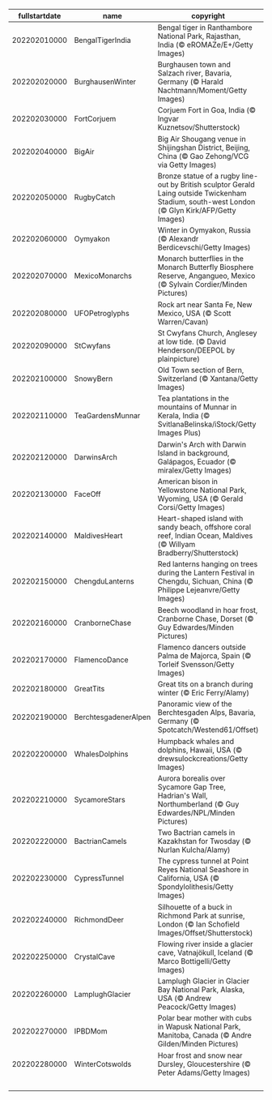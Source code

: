 |fullstartdate|name|copyright|title|image|
|--|--|--|--|--|
202202010000|BengalTigerIndia|Bengal tiger in Ranthambore National Park, Rajasthan, India (© eROMAZe/E+/Getty Images)|The year of the tiger|![](/en-GB/2022/02/202202010000BengalTigerIndia.jpg)|
202202020000|BurghausenWinter|Burghausen town and Salzach river, Bavaria, Germany (© Harald Nachtmann/Moment/Getty Images)|Lighting up Burghausen|![](/en-GB/2022/02/202202020000BurghausenWinter.jpg)|
202202030000|FortCorjuem|Corjuem Fort in Goa, India (© Ingvar Kuznetsov/Shutterstock)|The forest reclaims a fortress|![](/en-GB/2022/02/202202030000FortCorjuem.jpg)|
202202040000|BigAir|Big Air Shougang venue in Shijingshan District, Beijing, China (© Gao Zehong/VCG via Getty Images)|Beijing goes big|![](/en-GB/2022/02/202202040000BigAir.jpg)|
202202050000|RugbyCatch|Bronze statue of a rugby line-out by British sculptor Gerald Laing outside Twickenham Stadium, south-west London (© Glyn Kirk/AFP/Getty Images)|Reach for the sky|![](/en-GB/2022/02/202202050000RugbyCatch.jpg)|
202202060000|Oymyakon|Winter in Oymyakon, Russia (© Alexandr Berdicevschi/Getty Images)|Brrrrrrrr|![](/en-GB/2022/02/202202060000Oymyakon.jpg)|
202202070000|MexicoMonarchs|Monarch butterflies in the Monarch Butterfly Biosphere Reserve, Angangueo, Mexico (© Sylvain Cordier/Minden Pictures)|King of the butterflies|![](/en-GB/2022/02/202202070000MexicoMonarchs.jpg)|
202202080000|UFOPetroglyphs|Rock art near Santa Fe, New Mexico, USA (© Scott Warren/Cavan)|The truth is out there…|![](/en-GB/2022/02/202202080000UFOPetroglyphs.jpg)|
202202090000|StCwyfans|St Cwyfans Church, Anglesey at low tide. (© David Henderson/DEEPOL by plainpicture)|The little church in the sea|![](/en-GB/2022/02/202202090000StCwyfans.jpg)|
202202100000|SnowyBern|Old Town section of Bern, Switzerland (© Xantana/Getty Images)|Dusk falls on Old Town|![](/en-GB/2022/02/202202100000SnowyBern.jpg)|
202202110000|TeaGardensMunnar|Tea plantations in the mountains of Munnar in Kerala, India (© SvitlanaBelinska/iStock/Getty Images Plus)|Tea and serenity|![](/en-GB/2022/02/202202110000TeaGardensMunnar.jpg)|
202202120000|DarwinsArch|Darwin's Arch with Darwin Island in background, Galápagos, Ecuador (© miralex/Getty Images)|Last days of a famous sea arch|![](/en-GB/2022/02/202202120000DarwinsArch.jpg)|
202202130000|FaceOff|American bison in Yellowstone National Park, Wyoming, USA (© Gerald Corsi/Getty Images)|American goliaths go head-to-head|![](/en-GB/2022/02/202202130000FaceOff.jpg)|
202202140000|MaldivesHeart|Heart-shaped island with sandy beach, offshore coral reef, Indian Ocean, Maldives (© Willyam Bradberry/Shutterstock)|Love island?|![](/en-GB/2022/02/202202140000MaldivesHeart.jpg)|
202202150000|ChengduLanterns|Red lanterns hanging on trees during the Lantern Festival in Chengdu, Sichuan, China (© Philippe Lejeanvre/Getty Images)|Illuminating a new year|![](/en-GB/2022/02/202202150000ChengduLanterns.jpg)|
202202160000|CranborneChase|Beech woodland in hoar frost, Cranborne Chase, Dorset (© Guy Edwardes/Minden Pictures)|Into the frost forest|![](/en-GB/2022/02/202202160000CranborneChase.jpg)|
202202170000|FlamencoDance|Flamenco dancers outside Palma de Majorca, Spain (© Torleif Svensson/Getty Images)|The art of flamenco|![](/en-GB/2022/02/202202170000FlamencoDance.jpg)|
202202180000|GreatTits|Great tits on a branch during winter (© Eric Ferry/Alamy)|Four’s company|![](/en-GB/2022/02/202202180000GreatTits.jpg)|
202202190000|BerchtesgadenerAlpen|Panoramic view of the Berchtesgaden Alps, Bavaria, Germany (© Spotcatch/Westend61/Offset)|Peak winter in the Alps|![](/en-GB/2022/02/202202190000BerchtesgadenerAlpen.jpg)|
202202200000|WhalesDolphins|Humpback whales and dolphins, Hawaii, USA (© drewsulockcreations/Getty Images)|World Whale Day|![](/en-GB/2022/02/202202200000WhalesDolphins.jpg)|
202202210000|SycamoreStars|Aurora borealis over Sycamore Gap Tree, Hadrian's Wall, Northumberland (© Guy Edwardes/NPL/Minden Pictures)|Stars over Sycamore Gap|![](/en-GB/2022/02/202202210000SycamoreStars.jpg)|
202202220000|BactrianCamels|Two Bactrian camels in Kazakhstan for Twosday (© Nurlan Kulcha/Alamy)|Two for Twosday|![](/en-GB/2022/02/202202220000BactrianCamels.jpg)|
202202230000|CypressTunnel|The cypress tunnel at Point Reyes National Seashore in California, USA (© Spondylolithesis/Getty Images)|A tunnel to the past|![](/en-GB/2022/02/202202230000CypressTunnel.jpg)|
202202240000|RichmondDeer|Silhouette of a buck in Richmond Park at sunrise, London (© Ian Schofield Images/Offset/Shutterstock)|Antlers at dawn|![](/en-GB/2022/02/202202240000RichmondDeer.jpg)|
202202250000|CrystalCave|Flowing river inside a glacier cave, Vatnajökull, Iceland (© Marco Bottigelli/Getty Images)|Ice, ice, caving|![](/en-GB/2022/02/202202250000CrystalCave.jpg)|
202202260000|LamplughGlacier|Lamplugh Glacier in Glacier Bay National Park, Alaska, USA (© Andrew Peacock/Getty Images)|Where glaciers meet the sea|![](/en-GB/2022/02/202202260000LamplughGlacier.jpg)|
202202270000|IPBDMom|Polar bear mother with cubs in Wapusk National Park, Manitoba, Canada (© Andre Gilden/Minden Pictures)|It's Polar Bear Day!|![](/en-GB/2022/02/202202270000IPBDMom.jpg)|
202202280000|WinterCotswolds|Hoar frost and snow near Dursley, Gloucestershire (© Peter Adams/Getty Images)|Cold in the Cotswolds|![](/en-GB/2022/02/202202280000WinterCotswolds.jpg)|
||||![](/en-GB/2022/02/.jpg)|
